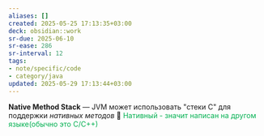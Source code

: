 ```yaml
---
aliases: []
created: 2025-05-25 17:13:35+03:00
deck: obsidian::work
sr-due: 2025-06-10
sr-ease: 286
sr-interval: 12
tags:
- note/specific/code
- category/java
updated: 2025-05-29 17:13:44+03:00
---
```


**Native Method Stack**
—
JVM может использовать "стеки С" для поддержки *нативных методов*
💎 <font color="#00b050">Нативный - значит написан на другом языке(обычно это С/С++)</font>